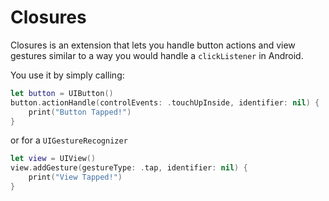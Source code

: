 # Closures

Closures is an extension that lets you handle button actions and view gestures similar to a way you would handle a `clickListener` in Android.

You use it by simply calling:
```swift
let button = UIButton()
button.actionHandle(controlEvents: .touchUpInside, identifier: nil) {
    print("Button Tapped!")
}
```
    
    
or for a `UIGestureRecognizer`

```swift
let view = UIView()
view.addGesture(gestureType: .tap, identifier: nil) {
    print("View Tapped!")
}
```
